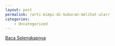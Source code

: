 ```yaml
---
layout: post
permalink: /arti-mimpi-di-kuburan-melihat-ular/
categories:
    - Uncategorized
---
```


[Baca Selengkapnya](/05)